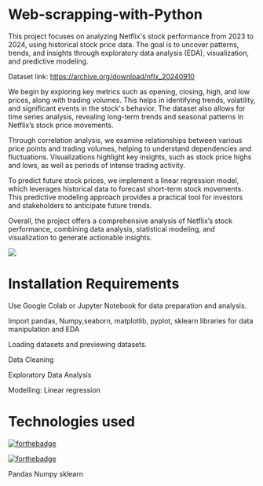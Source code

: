 # Web-scrapping-with-Python

This project focuses on analyzing Netflix's stock performance from 2023 to 2024, using historical stock price data. The goal is to uncover patterns, trends, and insights through exploratory data analysis (EDA), visualization, and predictive modeling.

Dataset link: https://archive.org/download/nflx_20240910

We begin by exploring key metrics such as opening, closing, high, and low prices, along with trading volumes. This helps in identifying trends, volatility, and significant events in the stock's behavior. The dataset also allows for time series analysis, revealing long-term trends and seasonal patterns in Netflix’s stock price movements.

Through correlation analysis, we examine relationships between various price points and trading volumes, helping to understand dependencies and fluctuations. Visualizations highlight key insights, such as stock price highs and lows, as well as periods of intense trading activity.

To predict future stock prices, we implement a linear regression model, which leverages historical data to forecast short-term stock movements. This predictive modeling approach provides a practical tool for investors and stakeholders to anticipate future trends.

Overall, the project offers a comprehensive analysis of Netflix’s stock performance, combining data analysis, statistical modeling, and visualization to generate actionable insights.

![](https://forthebadge.com/images/badges/check-it-out.svg)

# Installation Requirements
Use Google Colab or Jupyter Notebook for data preparation and analysis.

Import pandas, Numpy,seaborn, matplotlib, pyplot, sklearn libraries for data manipulation and EDA

Loading datasets and previewing datasets.

Data Cleaning

Exploratory Data Analysis

Modelling: Linear regression


# Technologies used

[![forthebadge](https://forthebadge.com/images/badges/made-with-python.svg)](https://forthebadge.com) 

[![forthebadge](https://forthebadge.com/images/badges/uses-git.svg)](https://forthebadge.com)

Pandas
Numpy
sklearn
